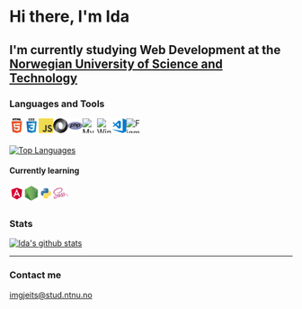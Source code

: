 # Hi there, I'm Ida

## I'm currently studying Web Development at the [Norwegian University of Science and Technology](https://www.ntnu.edu/)

### Languages and Tools

<img align="left" alt="HTML5" height="26" width="26px" src="https://raw.githubusercontent.com/github/explore/80688e429a7d4ef2fca1e82350fe8e3517d3494d/topics/html/html.png" />
<img align="left" alt="CSS3" height="26" width="26px" src="https://raw.githubusercontent.com/github/explore/80688e429a7d4ef2fca1e82350fe8e3517d3494d/topics/css/css.png" />
<img align="left" alt="JavaScript" height="26" width="26px" src="https://raw.githubusercontent.com/github/explore/80688e429a7d4ef2fca1e82350fe8e3517d3494d/topics/javascript/javascript.png" />
<img align="left" alt="JSON" height="26" width="26px" src="https://raw.githubusercontent.com/github/explore/80688e429a7d4ef2fca1e82350fe8e3517d3494d/topics/json/json.png" />
<img align="left" alt="PHP" height="26" width="26px" src="https://raw.githubusercontent.com/github/explore/ccc16358ac4530c6a69b1b80c7223cd2744dea83/topics/php/php.png" />
<img align="left" alt="MySQL" height="26" width="26" src="https://pngimg.com/uploads/mysql/mysql_PNG23.png" />
<img align="left" alt="Windows 10" height="26" width="26" src="https://upload.wikimedia.org/wikipedia/commons/thumb/3/34/Windows_logo_-_2012_derivative.svg/1024px-Windows_logo_-_2012_derivative.svg.png" />
<img align="left" alt="Visual Studio Code" width="26px" src="https://raw.githubusercontent.com/github/explore/80688e429a7d4ef2fca1e82350fe8e3517d3494d/topics/visual-studio-code/visual-studio-code.png" /> 
<img align="left" alt="Figma" height="26" width="26px" src="https://cdn.worldvectorlogo.com/logos/figma-1.svg" /> 

<br /><br />

[![Top Languages](https://github-readme-stats-beryl-psi.vercel.app/api/top-langs/?username=imgjeits&layout=compact&theme=radical)](https://github.com/imgjeits/github-readme-stats)

#### Currently learning

<img align="left" alt="Angular" height="26" width="26px" src="https://raw.githubusercontent.com/github/explore/80688e429a7d4ef2fca1e82350fe8e3517d3494d/topics/angular/angular.png" />
<img align="left" alt="Node.js" height="26" width="26px" src="https://raw.githubusercontent.com/github/explore/80688e429a7d4ef2fca1e82350fe8e3517d3494d/topics/nodejs/nodejs.png" />
<img align="left" alt="Python" height="26" width="26px" src="https://raw.githubusercontent.com/github/explore/80688e429a7d4ef2fca1e82350fe8e3517d3494d/topics/python/python.png" />
<img align="left" alt="Sass" height="26" width="26px" src="https://raw.githubusercontent.com/github/explore/80688e429a7d4ef2fca1e82350fe8e3517d3494d/topics/sass/sass.png" />

<br /><br />

### Stats

[![Ida's github stats](https://github-readme-stats-beryl-psi.vercel.app/api?username=imgjeits&count_private=true&show_icons=true&hide=stars&theme=radical)](https://github.com/imgjeits/github-readme-stats) 

---

### Contact me

<imgjeits@stud.ntnu.no>

